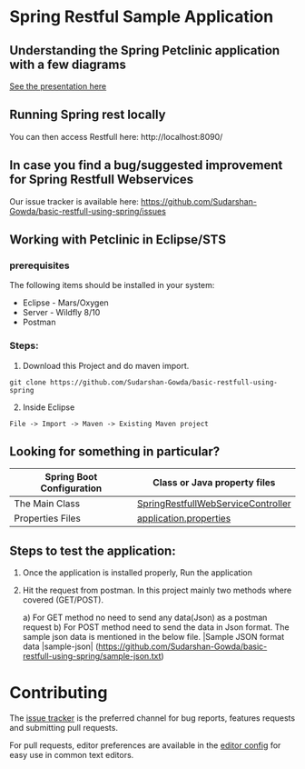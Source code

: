 # Spring Restful Sample Application 

## Understanding the Spring Petclinic application with a few diagrams
<a href="https://speakerdeck.com/michaelisvy/spring-petclinic-sample-application">See the presentation here</a>

## Running Spring rest locally

You can then access Restfull here: http://localhost:8090/

## In case you find a bug/suggested improvement for Spring Restfull Webservices
Our issue tracker is available here: https://github.com/Sudarshan-Gowda/basic-restfull-using-spring/issues


## Working with Petclinic in Eclipse/STS

### prerequisites
The following items should be installed in your system:
* Eclipse - Mars/Oxygen
* Server - Wildfly 8/10
* Postman

### Steps:

1) Download this Project and do maven import.
```
git clone https://github.com/Sudarshan-Gowda/basic-restfull-using-spring
```
2) Inside Eclipse
```
File -> Import -> Maven -> Existing Maven project
```


## Looking for something in particular?

|Spring Boot Configuration | Class or Java property files  |
|--------------------------|---|
|The Main Class | [SpringRestfullWebServiceController](https://github.com/Sudarshan-Gowda/basic-restfull-using-spring/src/main/java/com/star/sud/web/SpringRestfullWebServiceController.java) |
|Properties Files | [application.properties](https://github.com/Sudarshan-Gowda/basic-restfull-using-spring/src/main/resources) |


## Steps to test the application:

1) Once the application is installed properly, Run the application
2) Hit the request from postman. In this project mainly two methods where covered (GET/POST).
	
	a) For GET method no need to send any data(Json) as a postman request
	b) For POST method need to send the data in Json format. The sample json data is mentioned in the below file.
	   |Sample JSON format data |sample-json| (https://github.com/Sudarshan-Gowda/basic-restfull-using-spring/sample-json.txt)
   
# Contributing

The [issue tracker](https://github.com/Sudarshan-Gowda/basic-restfull-using-spring/issues) is the preferred channel for bug reports, features requests and submitting pull requests.

For pull requests, editor preferences are available in the [editor config](.editorconfig) for easy use in common text editors. 

